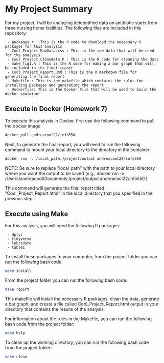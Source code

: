 # My Project Summary
For my project, I will be analyzing deidentified data on antibiotic starts from three nursing home facilities. The following files are included in this repository:

     - packages.r : This is the R code to download the necessary R packages for this analysis
     - Cool_Project_RawData.csv : This is the raw data that will be used for the analysis
     - Cool_Project_Cleandata.R : This is the R code for cleaning the data
     - make_fig1.R : This is the R code for making a bar graph that will be included in the final report
     - Cool_Project_Report.Rmd : This is the R markdown file for generating the final report
     - Makefile : This is the makefile which contains the rules for installing packages and generating the report
     - Dockerfile: This is the Docker File that will be used to build the docker container

## Execute in Docker (Homework 7)
To execute this analysis in Docker, first use the following command to pull the docker image:
``` bash       
docker pull andreacool22/info550
```   

Next, to generate the final report, you will need to run the following command to mount your local directory to the directory in the container:

``` bash       
docker run -v /local_path:/project/output andreacool22/info550
```   
NOTE: Be sure to replace "local_path" with the path to your local directory where you want the output to be saved (e.g., docker run -v /Users/andreacool/Documents:/project/output andreacool22/info550 )

This command will generate the final report titled "Cool_Project_Report.html" in the local directory that you specified in the previous step.

## Execute using Make

For this analysis, you will need the following R packages:
     
     - dplyr
     - tidyverse
     - lubridate
     - table1

To install these packages to your computer, from the project folder you can run the following bash code:
``` bash       
make install
```   
From the project folder you can run the following bash code:

``` bash       
make report
```   

This makefile will install the necessary R packages, clean the data, generate a bar graph, and create a file called Cool_Project_Report.html output in your directory that contains the results of the analysis.

For information about the rules in the Makefile, you can run the following bash code from the project folder:
``` bash       
make help
``` 

To clean up the working directory, you can run the following bash code from the project folder:
``` bash       
make clean
``` 
